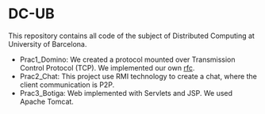 DC-UB
====

This repository contains all code of the subject of Distributed Computing at University of Barcelona.
* Prac1_Domino: We created a protocol mounted over Transmission Control Protocol (TCP). We implemented our own [rfc](https://github.com/xaviml/DC-UB/blob/master/Prac1_Domino/PabloMartinez_XaviMoreno_rfcDP.txt).
* Prac2_Chat: This project use RMI technology to create a chat, where the client communication is P2P.
* Prac3_Botiga: Web implemented with Servlets and JSP. We used Apache Tomcat.
